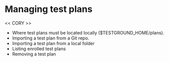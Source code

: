 # Managing test plans

&lt;&lt; CORY &gt;&gt;

* Where test plans must be located locally \($TESTGROUND\_HOME/plans\).
* Importing a test plan from a Git repo.
* Importing a test plan from a local folder
* Listing enrolled test plans
* Removing a test plan

